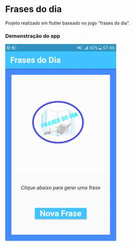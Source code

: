 # Frases do dia
 
 Projeto realizado em flutter baseado no jogo "frases do dia".
 
### Demonstração do app
 
 ![Demonstração](https://github.com/Rafael-Yokoyama/curso-flutter/blob/master/frases%20do%20dia/d.gif.gif)
